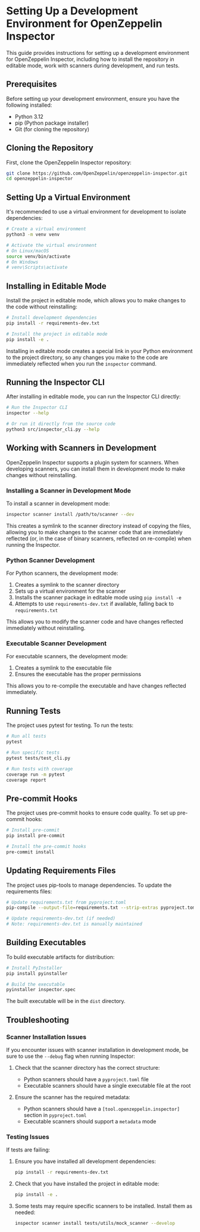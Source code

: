 # Setting Up a Development Environment for OpenZeppelin Inspector

This guide provides instructions for setting up a development environment for OpenZeppelin Inspector, including how to install the repository in editable mode, work with scanners during development, and run tests.

## Prerequisites

Before setting up your development environment, ensure you have the following installed:

- Python 3.12
- pip (Python package installer)
- Git (for cloning the repository)

## Cloning the Repository

First, clone the OpenZeppelin Inspector repository:

```bash
git clone https://github.com/OpenZeppelin/openzeppelin-inspector.git
cd openzeppelin-inspector
```

## Setting Up a Virtual Environment

It's recommended to use a virtual environment for development to isolate dependencies:

```bash
# Create a virtual environment
python3 -m venv venv

# Activate the virtual environment
# On Linux/macOS
source venv/bin/activate
# On Windows
# venv\Scripts\activate
```

## Installing in Editable Mode

Install the project in editable mode, which allows you to make changes to the code without reinstalling:

```bash
# Install development dependencies
pip install -r requirements-dev.txt

# Install the project in editable mode
pip install -e .
```

Installing in editable mode creates a special link in your Python environment to the project directory, so any changes you make to the code are immediately reflected when you run the `inspector` command.

## Running the Inspector CLI

After installing in editable mode, you can run the Inspector CLI directly:

```bash
# Run the Inspector CLI
inspector --help

# Or run it directly from the source code
python3 src/inspector_cli.py --help
```

## Working with Scanners in Development

OpenZeppelin Inspector supports a plugin system for scanners. When developing scanners, you can install them in development mode to make changes without reinstalling.

### Installing a Scanner in Development Mode

To install a scanner in development mode:

```bash
inspector scanner install /path/to/scanner --dev
```

This creates a symlink to the scanner directory instead of copying the files, allowing you to make changes to the scanner code that are immediately reflected (or, in the case of binary scanners, reflected on re-compile) when running the Inspector.

### Python Scanner Development

For Python scanners, the development mode:

1. Creates a symlink to the scanner directory
2. Sets up a virtual environment for the scanner
3. Installs the scanner package in editable mode using `pip install -e`
4. Attempts to use `requirements-dev.txt` if available, falling back to `requirements.txt`

This allows you to modify the scanner code and have changes reflected immediately without reinstalling.

### Executable Scanner Development

For executable scanners, the development mode:

1. Creates a symlink to the executable file
2. Ensures the executable has the proper permissions

This allows you to re-compile the executable and have changes reflected immediately.

## Running Tests

The project uses pytest for testing. To run the tests:

```bash
# Run all tests
pytest

# Run specific tests
pytest tests/test_cli.py

# Run tests with coverage
coverage run -m pytest
coverage report
```

## Pre-commit Hooks

The project uses pre-commit hooks to ensure code quality. To set up pre-commit hooks:

```bash
# Install pre-commit
pip install pre-commit

# Install the pre-commit hooks
pre-commit install
```

## Updating Requirements Files

The project uses pip-tools to manage dependencies. To update the requirements files:

```bash
# Update requirements.txt from pyproject.toml
pip-compile --output-file=requirements.txt --strip-extras pyproject.toml

# Update requirements-dev.txt (if needed)
# Note: requirements-dev.txt is manually maintained
```

## Building Executables

To build executable artifacts for distribution:

```bash
# Install PyInstaller
pip install pyinstaller

# Build the executable
pyinstaller inspector.spec
```

The built executable will be in the `dist` directory.

## Troubleshooting

### Scanner Installation Issues

If you encounter issues with scanner installation in development mode, be sure to use the `--debug` flag when running Inspector:

1. Check that the scanner directory has the correct structure:
   - Python scanners should have a `pyproject.toml` file
   - Executable scanners should have a single executable file at the root

2. Ensure the scanner has the required metadata:
   - Python scanners should have a `[tool.openzeppelin.inspector]` section in `pyproject.toml`
   - Executable scanners should support a `metadata` mode

### Testing Issues

If tests are failing:

1. Ensure you have installed all development dependencies:
   ```bash
   pip install -r requirements-dev.txt
   ```

2. Check that you have installed the project in editable mode:
   ```bash
   pip install -e .
   ```

3. Some tests may require specific scanners to be installed. Install them as needed:
   ```bash
   inspector scanner install tests/utils/mock_scanner --develop
   ```